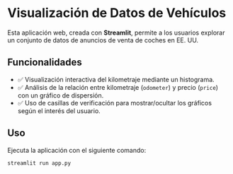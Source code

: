 # Visualización de Datos de Vehículos

Esta aplicación web, creada con **Streamlit**, permite a los usuarios explorar un conjunto de datos de anuncios de venta de coches en EE. UU.

## Funcionalidades

- ✅ Visualización interactiva del kilometraje mediante un histograma.
- ✅ Análisis de la relación entre kilometraje (`odometer`) y precio (`price`) con un gráfico de dispersión.
- ✅ Uso de casillas de verificación para mostrar/ocultar los gráficos según el interés del usuario.

## Uso

Ejecuta la aplicación con el siguiente comando:

```bash
streamlit run app.py

